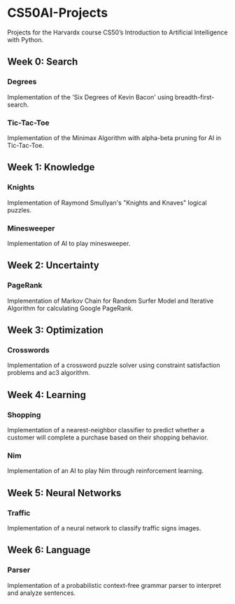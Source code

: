 # CS50AI-Projects
Projects for the Harvardx course CS50’s Introduction to Artificial Intelligence with Python.

## Week 0: Search
### Degrees
Implementation of the 'Six Degrees of Kevin Bacon' using breadth-first-search.

### Tic-Tac-Toe
Implementation of the Minimax Algorithm with alpha-beta pruning for AI in Tic-Tac-Toe.

## Week 1: Knowledge
### Knights
Implementation of Raymond Smullyan's "Knights and Knaves" logical puzzles.

### Minesweeper
Implementation of AI to play minesweeper.

## Week 2: Uncertainty

### PageRank
Implementation of Markov Chain for Random Surfer Model and Iterative Algorithm for calculating Google PageRank.

## Week 3: Optimization

### Crosswords
Implementation of a crossword puzzle solver using constraint satisfaction problems and ac3 algorithm.

## Week 4: Learning

### Shopping
Implementation of a nearest-neighbor classifier to predict whether a customer will complete a purchase based on their shopping behavior.

### Nim
Implementation of an AI to play Nim through reinforcement learning.

## Week 5: Neural Networks

### Traffic
Implementation of a neural network to classify traffic signs images.

## Week 6: Language

### Parser
Implementation of a probabilistic context-free grammar parser to interpret and analyze sentences.
